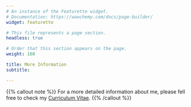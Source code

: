 ```yaml
---
# An instance of the Featurette widget.
# Documentation: https://wowchemy.com/docs/page-builder/
widget: featurette

# This file represents a page section.
headless: true

# Order that this section appears on the page.
weight: 160

title: More Information
subtitle:

---
```

{{% callout note %}}
For a more detailed information about me, please fell free to check my  [Curriculum Vitae](./uploads/Latest_Resume_Jun_2021.pdf).
{{% /callout %}}
